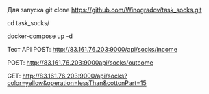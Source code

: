 Для запуска
git clone https://github.com/Winogradov/task_socks.git

cd task_socks/

docker-compose up -d

Тест API
POST: http://83.161.76.203:9000/api/socks/income

POST: http://83.161.76.203:9000api/socks/outcome

GET: http://83.161.76.203:9000/api/socks?color=yellow&operation=lessThan&cottonPart=15
